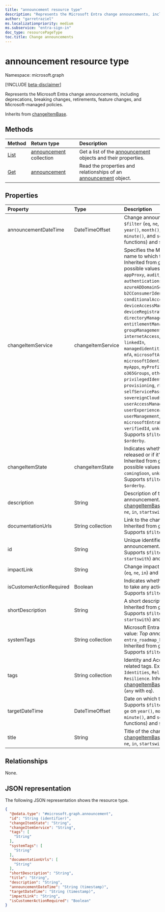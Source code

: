 ```yaml
---
title: "announcement resource type"
description: "Represents the Microsoft Entra change announcements, including deprecations, breaking changes, retirements, feature changes, and Microsoft-managed policies."
author: "garretraziel"
ms.localizationpriority: medium
ms.subservice: "entra-sign-in"
doc_type: resourcePageType
toc.title: Change announcements
---
```


# announcement resource type

Namespace: microsoft.graph

[!INCLUDE [beta-disclaimer](../../includes/beta-disclaimer.md)]

Represents the Microsoft Entra change announcements, including deprecations, breaking changes, retirements, feature changes, and Microsoft-managed policies.

Inherits from [changeItemBase](../resources/changeitembase.md).

## Methods
|Method|Return type|Description|
|:---|:---|:---|
|[List](../api/announcement-list.md)|[announcement](../resources/announcement.md) collection|Get a list of the [announcement](../resources/announcement.md) objects and their properties.|
|[Get](../api/announcement-get.md)|[announcement](../resources/announcement.md)|Read the properties and relationships of an [announcement](../resources/announcement.md) object.|

## Properties
|Property|Type|Description|
|:---|:---|:---|
|announcementDateTime|DateTimeOffset|Change announcement date. Supports `$filter` (`eq`, `ne`, `gt`, `lt`, `le` and `ge` on `year()`, `month()`, `day()`, `hour()`, `minute()`, and `second()` built in functions) and `$orderby`.|
|changeItemService|changeItemService|Specifies the Microsoft Entra service name to which this item belongs. Inherited from [changeItemBase](../resources/changeitembase.md). The possible values are: `accessReviews`, `appProxy`, `audit`, `authenticationsLogins`, `azureADDomainServices`, `b2B`, `b2CConsumerIdentityManagement`, `conditionalAccess`, `deviceAccessManagement`, `deviceRegistrationandManagement`, `directoryManagement`, `enterpriseApps`, `entitlementManagement`, `groupManagement`, `identityProtection`, `internetAccess`, `lifecycleWorkflows`, `linkedIn`, `managedidentitiesforAzureresources`, `mfA`, `microsoftAuthenticatorApp`, `microsoftIdentityManager`, `msGraph`, `myApps`, `myProfileAccount`, `na`, `o365Groups`, `other`, `privateAccess`, `privilegedIdentityManagement`, `provisioning`, `rbac`, `reporting`, `roles`, `selfServicePasswordReset`, `sovereignClouds`, `termsofUse`, `userAccessManagement`, `userExperienceandManagement`, `userManagement`, `microsoftEntraDomainServices`, `verifiedId`, `unknownFutureValue`. Supports `$filter` (`eq`, `ne`, `in`) and `$orderby`.|
|changeItemState|changeItemState|Indicates whether this change is released or if it's an upcoming release. Inherited from [changeItemBase](../resources/changeitembase.md). The possible values are: `available`, `comingSoon`, `unknownFutureValue`. Supports `$filter` (`eq`, `ne`, `in`) and `$orderby`.|
|description|String|Description of the change announcement. Inherited from [changeItemBase](../resources/changeitembase.md). Supports `$filter` (`eq`, `ne`, `in`, `startswith`) and `$orderby`.|
|documentationUrls|String collection|Link to the change documentation. Inherited from [changeItemBase](../resources/changeitembase.md). Supports `$filter` (`any` with `eq`).|
|id|String|Unique identifier for the change announcement. Inherited from [entity](../resources/entity.md). Supports `$filter` (`eq`, `ne`, `in`, `startswith`) and `$orderby`.|
|impactLink|String|Change impact URL. Supports `$filter` (`eq`, `ne`, `in`) and `$orderby`.|
|isCustomerActionRequired|Boolean|Indicates whether the customer needs to take any action for this change. Supports `$filter` (`eq`, `ne`).|
|shortDescription|String|A short description of the change. Inherited from [changeItemBase](../resources/changeitembase.md). Supports `$filter` (`eq`, `ne`, `in`, `startswith`) and `$orderby`.|
|systemTags|String collection|Microsoft Entra specific tags. Example value: *Top announcement* - `entra_roadmap_highlight_product_news`. Inherited from [changeItemBase](../resources/changeitembase.md). Supports `$filter` (`any` with `eq`).|
|tags|String collection|Identity and Access Management (IAM) related tags. Example values: `External Identities`, `Reliability and Resilience`. Inherited from [changeItemBase](../resources/changeitembase.md). Supports `$filter` (`any` with `eq`).|
|targetDateTime|DateTimeOffset|Date on which the change rolls out. Supports `$filter` (`eq`, `ne`, `gt`, `lt`, `le` and `ge` on `year()`, `month()`, `day()`, `hour()`, `minute()`, and `second()` built in functions) and `$orderby`.|
|title|String|Title of the change. Inherited from [changeItemBase](../resources/changeitembase.md). Supports `$filter` (`eq`, `ne`, `in`, `startswith`) and `$orderby`.|

## Relationships
None.

## JSON representation
The following JSON representation shows the resource type.
<!-- {
  "blockType": "resource",
  "keyProperty": "id",
  "@odata.type": "microsoft.graph.announcement",
  "baseType": "microsoft.graph.changeItemBase",
  "openType": false
}
-->
``` json
{
  "@odata.type": "#microsoft.graph.announcement",
  "id": "String (identifier)",
  "changeItemState": "String",
  "changeItemService": "String",
  "tags": [
    "String"
  ],
  "systemTags": [
    "String"
  ],
  "documentationUrls": [
    "String"
  ],
  "shortDescription": "String",
  "title": "String",
  "description": "String",
  "announcementDateTime": "String (timestamp)",
  "targetDateTime": "String (timestamp)",
  "impactLink": "String",
  "isCustomerActionRequired": "Boolean"
}
```
